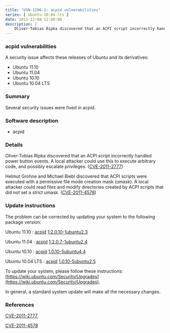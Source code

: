 ```yaml
---
title: "USN-1296-1: acpid vulnerabilities"
series: [ ubuntu-10.04-lts ]
date: 2011-12-08 12:00:00
description: |
    Oliver-Tobias Ripka discovered that an ACPI script incorrectly handled power button events. A local attacker could use this to execute arbitrary code, and possibly escalate privileges. ([CVE-2011-2777](http://people.ubuntu.com/~ubuntu-security/cve/CVE-2011-2777))
--- 
```

 
### acpid vulnerabilities

A security issue affects these releases of Ubuntu and its derivatives:

* Ubuntu 11.10
* Ubuntu 11.04
* Ubuntu 10.10
* Ubuntu 10.04 LTS

### Summary

Several security issues were fixed in acpid. 

### Software description

* acpid 

### Details

Oliver-Tobias Ripka discovered that an ACPI script incorrectly handled power button events. A local attacker could use this to execute arbitrary code, and possibly escalate privileges. ([CVE-2011-2777](http://people.ubuntu.com/~ubuntu-security/cve/CVE-2011-2777))

Helmut Grohne and Michael Biebl discovered that ACPI scripts were executed with a permissive file mode creation mask (umask). A local attacker could read files and modify directories created by ACPI scripts that did not set a strict umask. ([CVE-2011-4578](http://people.ubuntu.com/~ubuntu-security/cve/CVE-2011-4578)) 

### Update instructions

The problem can be corrected by updating your system to the following package version:

Ubuntu 11.10
 : [acpid](https://launchpad.net/ubuntu/+source/acpid) <span> [1:2.0.10-1ubuntu2.3](https://launchpad.net/ubuntu/+source/acpid/1:2.0.10-1ubuntu2.3) </span> 

Ubuntu 11.04
 : [acpid](https://launchpad.net/ubuntu/+source/acpid) <span> [1:2.0.7-1ubuntu2.4](https://launchpad.net/ubuntu/+source/acpid/1:2.0.7-1ubuntu2.4) </span> 

Ubuntu 10.10
 : [acpid](https://launchpad.net/ubuntu/+source/acpid) <span> [1.0.10-5ubuntu4.4](https://launchpad.net/ubuntu/+source/acpid/1.0.10-5ubuntu4.4) </span> 

Ubuntu 10.04 LTS
 : [acpid](https://launchpad.net/ubuntu/+source/acpid) <span> [1.0.10-5ubuntu2.5](https://launchpad.net/ubuntu/+source/acpid/1.0.10-5ubuntu2.5) </span> 

To update your system, please follow these instructions: [https://wiki.ubuntu.com/Security/Upgrades](https://wiki.ubuntu.com/Security/Upgrades).

In general, a standard system update will make all the necessary changes. 

### References

 [CVE-2011-2777](http://people.ubuntu.com/~ubuntu-security/cve/CVE-2011-2777), 

 [CVE-2011-4578](http://people.ubuntu.com/~ubuntu-security/cve/CVE-2011-4578)
 

